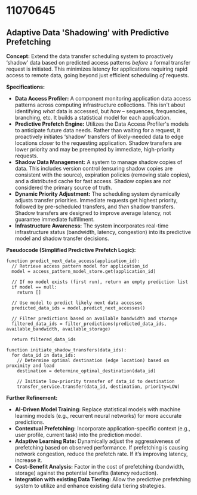 # 11070645

## Adaptive Data 'Shadowing' with Predictive Prefetching

**Concept:** Extend the data transfer scheduling system to proactively ‘shadow’ data based on predicted access patterns *before* a formal transfer request is initiated. This minimizes latency for applications requiring rapid access to remote data, going beyond just efficient scheduling *of* requests.

**Specifications:**

*   **Data Access Profiler:** A component monitoring application data access patterns across computing infrastructure collections. This isn't about identifying *what* data is accessed, but *how* – sequences, frequencies, branching, etc. It builds a statistical model for each application.
*   **Predictive Prefetch Engine:**  Utilizes the Data Access Profiler's models to anticipate future data needs.  Rather than waiting for a request, it proactively initiates ‘shadow’ transfers of likely-needed data to edge locations closer to the requesting application.  Shadow transfers are lower priority and may be preempted by immediate, high-priority requests.
*   **Shadow Data Management:** A system to manage shadow copies of data. This includes version control (ensuring shadow copies are consistent with the source), expiration policies (removing stale copies), and a distributed cache for fast access. Shadow copies are *not* considered the primary source of truth.
*   **Dynamic Priority Adjustment:**  The scheduling system dynamically adjusts transfer priorities. Immediate requests get highest priority, followed by pre-scheduled transfers, and *then* shadow transfers.  Shadow transfers are designed to improve average latency, not guarantee immediate fulfillment.
*   **Infrastructure Awareness:**  The system incorporates real-time infrastructure status (bandwidth, latency, congestion) into its predictive model and shadow transfer decisions.

**Pseudocode (Simplified Predictive Prefetch Logic):**

```
function predict_next_data_access(application_id):
  // Retrieve access pattern model for application_id
  model = access_pattern_model_store.get(application_id)

  // If no model exists (first run), return an empty prediction list
  if model == null:
    return []

  // Use model to predict likely next data accesses
  predicted_data_ids = model.predict_next_accesses()

  // Filter predictions based on available bandwidth and storage
  filtered_data_ids = filter_predictions(predicted_data_ids, available_bandwidth, available_storage)

  return filtered_data_ids

function initiate_shadow_transfers(data_ids):
  for data_id in data_ids:
    // Determine optimal destination (edge location) based on proximity and load
    destination = determine_optimal_destination(data_id)

    // Initiate low-priority transfer of data_id to destination
    transfer_service.transfer(data_id, destination, priority=LOW)
```

**Further Refinement:**

*   **AI-Driven Model Training:**  Replace statistical models with machine learning models (e.g., recurrent neural networks) for more accurate predictions.
*   **Contextual Prefetching:** Incorporate application-specific context (e.g., user profile, current task) into the prediction model.
*   **Adaptive Learning Rate:**  Dynamically adjust the aggressiveness of prefetching based on observed performance. If prefetching is causing network congestion, reduce the prefetch rate. If it’s improving latency, increase it.
*   **Cost-Benefit Analysis:**  Factor in the cost of prefetching (bandwidth, storage) against the potential benefits (latency reduction).
* **Integration with existing Data Tiering:** Allow the predictive prefetching system to utilize and enhance existing data tiering strategies.